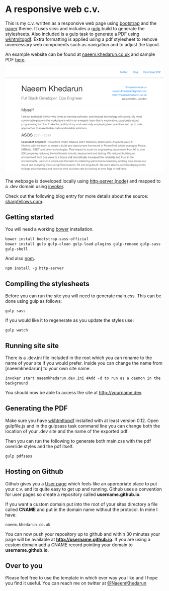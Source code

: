 # A responsive web c.v.

This is my c.v. written as a responsive web page using [bootstrap](http://getbootstrap.com/) and the [paper](http://bootswatch.com/paper/) theme. It uses scss and includes a [gulp](http://gulpjs.com/) build to generate the stylesheets. Also included is a gulp task to generate a PDF using [wkhtmltopdf](https://code.google.com/hosting/moved?project=wkhtmltopdf). Extra formatting is applied using a pdf stylesheet to remove unnecessary web components such as navigation and to adjust the layout.

An example website can be found at [naeem.khedarun.co.uk]() and sample PDF [here](http://naeem.khedarun.co.uk/naeemkhedarun.pdf).

![An example of the site design](example.png)

The webpage is developed locally using [http-server (node)](https://www.npmjs.com/package/http-server) and mapped to a .dev domain using [invoker](http://invoker.codemancers.com/).

Check out the following blog entry for more details about the source: [sharpfellows.com](http://sharpfellows.com/post/publishing-your-c-v-on-the-web-and-exporting-pdf-with-added-gulp-and-bootstrap).

## Getting started

You will need a working [bower](http://bower.io/) installation.

    bower install bootstrap-sass-official
    bower install gulp gulp-clean gulp-load-plugins gulp-rename gulp-sass gulp-shell
    
And also [npm](https://www.npmjs.com).

    npm install -g http-server

## Compiling the stylesheets

Before you can run the site you will need to generate main.css. This can be done using gulp as follows:

    gulp sass

If you would like it to regenerate as you update the styles use:

    gulp watch

## Running site site

There is a .dev.ini file included in the root which you can rename to the name of your site if you would prefer. Inside you can change the name from [naeemkhedarun] to your own site name. 

    invoker start naeemkhedarun.dev.ini #Add -d to run as a daemon in the background

You should now be able to access the site at http://yourname.dev.

## Generating the PDF

Make sure you have [wkhtmltopdf](http://wkhtmltopdf.org/) installed with at least version 0.12. Open gulpfile.js and in the gulpsass task command line you can change both the location of your .dev site and the name of the exported pdf.

Then you can run the following to generate both main.css with the pdf override styles and the pdf itself.

    gulp pdfsass

## Hosting on Github

Github gives you a [User page](https://help.github.com/articles/user-organization-and-project-pages/) which feels like an appropriate place to put your c.v. and its quite easy to get up and running. Github uses a convention for user pages so create a repository called **username.github.io**. 

If you want a custom domain put into the root of your sites directory a file called **CNAME** and put in the domain name without the protocol. In mine I have:

    naeem.khedarun.co.uk

You can now push your repository up to github and within 30 minutes your page will be available at **http://username.github.io**. If you are using a custom domain add a CNAME record pointing your domain to **username.github.io**.

## Over to you

Please feel free to use the template in which ever way you like and I hope you find it useful. You can reach me on twitter at [@NaeemKhedarun](https://twitter.com/NaeemKhedarun)
